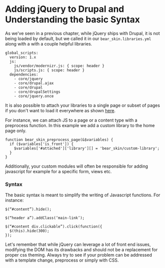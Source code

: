 # Adding jQuery to Drupal and Understanding the basic Syntax

As we've seen in a previous chapter, while jQuery ships with Drupal, it is not being loaded by default, but we called it in our ```bear_skin.libraries.yml``` along with a with a couple helpful libraries.

```
global_scripts:
  version: 1.x
  js:
    js/vendor/modernizr.js: { scope: header }
    js/scripts.js: { scope: header }
  dependencies:
    - core/jquery
    - core/drupal.ajax
    - core/drupal
    - core/drupalSettings
    - core/jquery.once
```

It is also possible to attach your libraries to a single page or subset of pages if you don't want to  load it everywhere as shown [here](https://www.drupal.org/theme-guide/8/assets).

For instance, we can attach JS to a page or a content type with a preprocess function. In this example we add a custom library to the home page only.

```
function bear_skin_preprocess_page(&$variables) {
  if ($variables['is_front']) {
    $variables['#attached']['library'][] = 'bear_skin/custom-library';
  }
}
```

Additionally, your custom modules will often be responsible for adding javascript for example for a specific form, views etc.

### Syntax


The basic syntax is meant to simplify the writing of Javascript functions. For instance:

```
$(“#content”).hide();
```
```
$(“header a”).addClass(‘main-link’);
```
```
$(“#content div.clickable”).click(function({ 
  $(this).hide(300);              
});
```

Let's remember that while jQuery can leverage a lot of front end issues, modifying the DOM has its drawbacks and should not be a replacement for proper css theming. Always try to see if your problem can be addressed with a template change, preprocess or simply with CSS.